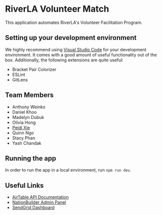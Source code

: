 # RiverLA Volunteer Match
This application automates RiverLA's Volunteer Facilitation Program.

## Setting up your development environment
We highly recommend using [Visual Studio Code](https://code.visualstudio.com/) for your development environment. It comes with a good amount of useful functionality out of the box. Additionally, the following extensions are quite useful:

- Bracket Pair Colorizer
- ESLint
- GitLens

## Team Members
- Anthony Weinko
- Daniel Khoo
- Madelyn Dubuk
- Olivia Hong
- [Peidi Xie](https://github.com/cx1802)
- Quinn Ngo
- Stacy Phan
- Yash Chandak

## Running the app
In order to run the app in a local environment, run `npm run dev`.

## Useful Links
- [AirTable API Documentation](https://airtable.com/appEHr8iHguvEfXTQ/api/docs#curl/introduction)
- [NationBuilder Admin Panel](http://larivercorp.nationbuilder.com/admin/)
- [SendGrid Dashboard](https://app.sendgrid.com/)
